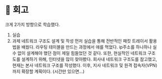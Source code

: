 # :dart: 회고
크게 2가지 방향으로 학습했다.
1. 실습
2. 과제 네트워크 구조도 설계 및 작성
먼저 실습을 통해 전반적인 패킷 트레이서 활용법을 배웠다. 라우팅 테이블을 만드는 과정에서 애를 먹었다. ip주소를 하나하나 실수 없이 설계해야 했던 점이 제일 힘들었던 것 같다.
또한, 현실적인 네트워크 구조도를 설계하기 위해, 인터넷을 많이 찾아봤다. 회사내 네트워크 구조도를 참고했고, 현재는 본사 네트워크 구조를 작성했다. 이후, 지사 네트워크 및 원격 접속자(VPN)까지 확장할 계획이다. (시간만 있으면...)